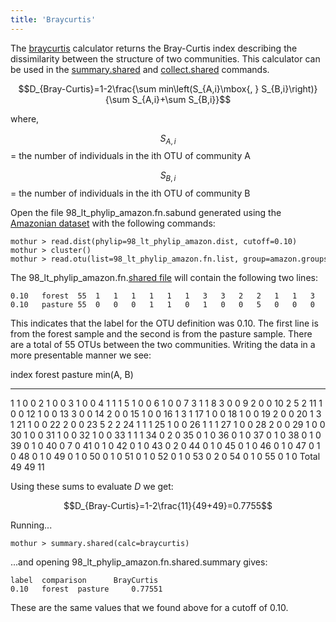 ```yaml
---
title: 'Braycurtis'
---
```

The [braycurtis](braycurtis) calculator returns the
Bray-Curtis index describing the dissimilarity between the structure of
two communities. This calculator can be used in the
[summary.shared](summary.shared) and
[collect.shared](collect.shared) commands.

$$D_{Bray-Curtis}=1-2\frac{\sum min\left(S_{A,i}\mbox{, } S_{B,i}\right)}{\sum S_{A,i}+\sum S_{B,i}}$$

where,

$$S_{A,i}$$ = the number of individuals in the ith OTU of community A

$$S_{B,i}$$ = the number of individuals in the ith OTU of community B

Open the file 98\_lt\_phylip\_amazon.fn.sabund generated using the [
Amazonian dataset](Media:AmazonData.zip) with the following
commands:

    mothur > read.dist(phylip=98_lt_phylip_amazon.dist, cutoff=0.10)
    mothur > cluster()
    mothur > read.otu(list=98_lt_phylip_amazon.fn.list, group=amazon.groups, label=0.10)

The 98\_lt\_phylip\_amazon.fn.[shared file](shared_file) will
contain the following two lines:

    0.10   forest  55  1   1   1   1   1   1   3   3   2   2   1   1   3   2   1   1   1   1   2   1   1   2   5   1   1   1   1   2   1   1   1   1   1   0   0   0   0   0   0   0   0   0   0   0   0   0   0   0   0   0   0   0   0   0   0   
    0.10   pasture 55  0   0   0   1   1   0   1   0   0   5   0   0   0   0   0   2   0   0   0   3   0   0   2   1   0   1   0   0   0   0   0   0   1   2   1   1   1   1   1   7   1   1   2   1   1   1   1   1   1   1   1   1   2   1   1   

This indicates that the label for the OTU definition was 0.10. The first
line is from the forest sample and the second is from the pasture
sample. There are a total of 55 OTUs between the two communities.
Writing the data in a more presentable manner we see:

  index   forest   pasture   min(A, B)
  ------- -------- --------- -----------
  1       1        0         0
  2       1        0         0
  3       1        0         0
  4       1        1         1
  5       1        0         0
  6       1        0         0
  7       3        1         1
  8       3        0         0
  9       2        0         0
  10      2        5         2
  11      1        0         0
  12      1        0         0
  13      3        0         0
  14      2        0         0
  15      1        0         0
  16      1        3         1
  17      1        0         0
  18      1        0         0
  19      2        0         0
  20      1        3         1
  21      1        0         0
  22      2        0         0
  23      5        2         2
  24      1        1         1
  25      1        0         0
  26      1        1         1
  27      1        0         0
  28      2        0         0
  29      1        0         0
  30      1        0         0
  31      1        0         0
  32      1        0         0
  33      1        1         1
  34      0        2         0
  35      0        1         0
  36      0        1         0
  37      0        1         0
  38      0        1         0
  39      0        1         0
  40      0        7         0
  41      0        1         0
  42      0        1         0
  43      0        2         0
  44      0        1         0
  45      0        1         0
  46      0        1         0
  47      0        1         0
  48      0        1         0
  49      0        1         0
  50      0        1         0
  51      0        1         0
  52      0        1         0
  53      0        2         0
  54      0        1         0
  55      0        1         0
  Total   49       49        11

Using these sums to evaluate <i>D</i> we get:

$$D_{Bray-Curtis}=1-2\frac{11}{49+49}=0.7755$$

Running\...

    mothur > summary.shared(calc=braycurtis)

\...and opening 98\_lt\_phylip\_amazon.fn.shared.summary gives:

    label  comparison      BrayCurtis
    0.10   forest  pasture     0.77551

These are the same values that we found above for a cutoff of 0.10.
